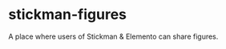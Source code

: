 stickman-figures
================

A place where users of Stickman &amp; Elemento can share figures.